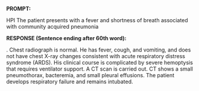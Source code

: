 **PROMPT:**

HPI The patient presents with a fever and shortness of breath associated with community acquired pneumonia

**RESPONSE (Sentence ending after 60th word):**

. Chest radiograph is normal. He has fever, cough, and vomiting, and does not have chest X-ray changes consistent with acute respiratory distress syndrome (ARDS). His clinical course is complicated by severe hemoptysis that requires ventilator support. A CT scan is carried out. CT shows a small pneumothorax, bacteremia, and small pleural effusions. The patient develops respiratory failure and remains intubated. 
